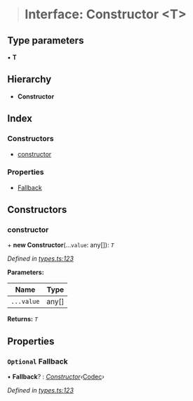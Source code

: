 > # Interface: Constructor <**T**>

## Type parameters

▪ **T**

## Hierarchy

* **Constructor**

## Index

### Constructors

* [constructor](_types_.constructor.md#constructor)

### Properties

* [Fallback](_types_.constructor.md#optional-fallback)

## Constructors

###  constructor

\+ **new Constructor**(...`value`: any[]): *`T`*

*Defined in [types.ts:123](https://github.com/polkadot-js/api/blob/c90a4ba/packages/types/src/types.ts#L123)*

**Parameters:**

Name | Type |
------ | ------ |
`...value` | any[] |

**Returns:** *`T`*

## Properties

### `Optional` Fallback

• **Fallback**? : *[Constructor](_types_.constructor.md)‹*[Codec](_types_.codec.md)*›*

*Defined in [types.ts:123](https://github.com/polkadot-js/api/blob/c90a4ba/packages/types/src/types.ts#L123)*